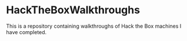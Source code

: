 # HackTheBoxWalkthroughs

This is a repository containing walkthroughs of Hack the Box machines I have completed.
